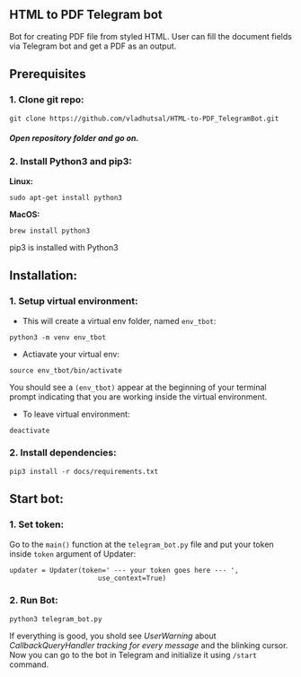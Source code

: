 ## HTML to PDF Telegram bot

Bot for creating PDF file from styled HTML. User can fill the document fields via Telegram bot and get a PDF as an output.

## Prerequisites
### 1. Clone git repo:
```
git clone https://github.com/vladhutsal/HTML-to-PDF_TelegramBot.git
```
##### Open repository folder and go on.

### 2. Install Python3 and pip3:
**Linux:**
```
sudo apt-get install python3
```
**MacOS:**
```
brew install python3
```
pip3 is installed with Python3

## Installation:

### 1. Setup virtual environment:
- This will create a virtual env folder, named `env_tbot`:
```
python3 -m venv env_tbot
```
- Actiavate your virtual env:
```
source env_tbot/bin/activate
```
You should see a `(env_tbot)` appear at the beginning of your terminal prompt indicating that you are working inside the virtual environment.
- To leave virtual environment:
```
deactivate
```

### 2. Install dependencies:
```
pip3 install -r docs/requirements.txt
```


## Start bot:
### 1. Set token:
Go to the `main()` function at the `telegram_bot.py` file and put your token inside `token` argument of Updater:
```
updater = Updater(token=' --- your token goes here --- ',
                      use_context=True)
```

### 2. Run Bot:
```
python3 telegram_bot.py
```
If everything is good, you shold see *UserWarning* about *CallbackQueryHandler tracking for every message* and the blinking cursor.
Now you can go to the bot in Telegram and initialize it using `/start` command.

